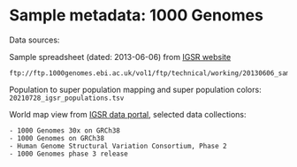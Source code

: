 # Sample metadata: 1000 Genomes

Data sources:

Sample spreadsheet (dated: 2013-06-06) from [IGSR website](https://www.internationalgenome.org/faq/can-i-get-phenotype-gender-and-family-relationship-information-for-the-individuals/)

```
ftp://ftp.1000genomes.ebi.ac.uk/vol1/ftp/technical/working/20130606_sample_info/20130606_sample_info.xlsx
```

Population to super population mapping and super population colors: `20210728_igsr_populations.tsv`

World map view from [IGSR data portal](https://www.internationalgenome.org/data-portal/population), selected data collections:

```
- 1000 Genomes 30x on GRCh38
- 1000 Genomes on GRCh38
- Human Genome Structural Variation Consortium, Phase 2
- 1000 Genomes phase 3 release
```